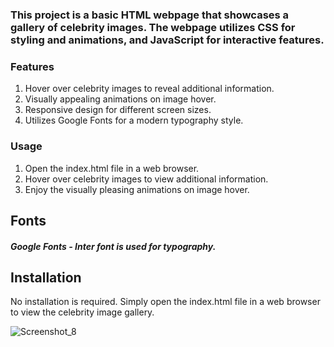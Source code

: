 ### This project is a basic HTML webpage that showcases a gallery of celebrity images. The webpage utilizes CSS for styling and animations, and JavaScript for interactive features.

### Features
1. Hover over celebrity images to reveal additional information.
2. Visually appealing animations on image hover.
3. Responsive design for different screen sizes.
4. Utilizes Google Fonts for a modern typography style.

### Usage

1. Open the index.html file in a web browser.
2. Hover over celebrity images to view additional information.
3. Enjoy the visually pleasing animations on image hover.

## Fonts

##### Google Fonts - Inter font is used for typography.

## Installation

No installation is required. Simply open the index.html file in a web browser to view the celebrity image gallery.

![Screenshot_8](https://github.com/dev-alihasan/hover-to-image-detailes/assets/101947194/b4110107-301e-4783-add7-8b48ff2bfe97)
